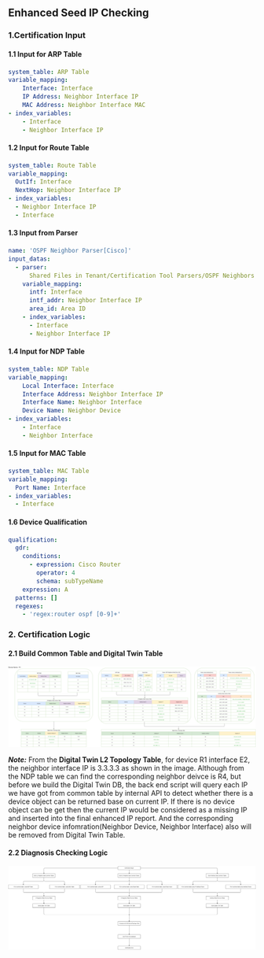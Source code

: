 ## Enhanced Seed IP Checking

### 1.Certification Input
#### 1.1 Input for ARP Table
```yaml
system_table: ARP Table
variable_mapping:
    Interface: Interface
    IP Address: Neighbor Interface IP
    MAC Address: Neighbor Interface MAC
- index_variables:
    - Interface
    - Neighbor Interface IP
```

#### 1.2 Input for Route Table
```yaml
system_table: Route Table
variable_mapping:
  OutIf: Interface
  NextHop: Neighbor Interface IP
- index_variables:
  - Neighbor Interface IP
  - Interface
```

#### 1.3 Input from Parser
```yaml
name: 'OSPF Neighbor Parser[Cisco]'
input_datas:
  - parser: 
      Shared Files in Tenant/Certification Tool Parsers/OSPF Neighbors Detail [Cisco IOS]
    variable_mapping:
      intf: Interface
      intf_addr: Neighbor Interface IP
      area_id: Area ID
    - index_variables:
      - Interface
      - Neighbor Interface IP
```
#### 1.4 Input for NDP Table
```yaml
system_table: NDP Table
variable_mapping:
    Local Interface: Interface
    Interface Address: Neighbor Interface IP
    Interface Name: Neighbor Interface
    Device Name: Neighbor Device
- index_variables:
    - Interface
    - Neighbor Interface
```

#### 1.5 Input for MAC Table
```yaml
system_table: MAC Table
variable_mapping:
  Port Name: Interface
- index_variables:
  - Interface
```

#### 1.6 Device Qualification
```yaml
qualification:
  gdr:
    conditions:
      - expression: Cisco Router
        operator: 4
        schema: subTypeName
    expression: A
  patterns: []
  regexes:
    - 'regex:router ospf [0-9]+'
```

### 2. Certification Logic

#### 2.1 Build Common Table and Digital Twin Table

![BuildDigitalTwin](https://github.com/PlatformCertification/Certification-IEv10.0/blob/main/Platform%20Certification%20Guidance/images/Certification-Enhanced%20Seed%20IP%20Checking.png)

***Note:*** From the **Digital Twin L2 Topology Table**, for device R1 interface E2, the neighbor interface IP is 3.3.3.3 as shown in the image. Although from the NDP table we can find the corresponding neighbor deivce is R4, but before we build the Digital Twin DB, the back end script will query each IP we have got from common table by internal API to detect whether there is a device object can be returned base on current IP. If there is no device object can be get then the current IP would be considered as a missing IP and inserted into the final enhanced IP report. And the corresponding neighbor device infomration(Neighbor Device, Neighbor Interface) also will be removed from Digital Twin Table.

#### 2.2 Diagnosis Checking Logic

![CheckingLogic](https://github.com/PlatformCertification/Certification-IEv10.0/blob/main/Platform%20Certification%20Guidance/images/Enhanced%20Seed%20IP%20Checking.png)
